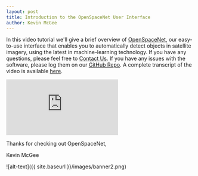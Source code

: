 ```yaml
---
layout: post
title: Introduction to the OpenSpaceNet User Interface
author: Kevin McGee
---
```


In this video tutorial we'll give a brief overview of [OpenSpaceNet](https://digitalglobe.github.io/DeepCore/index.html#four),
our easy-to-use interface that enables you to automatically detect objects in satellite imagery,
using the latest in machine-learning technology. If you have any questions, please feel free to
[Contact Us](mailto:deepcore-support@digitalglobe.com). If you have any issues with the software, please log them on our
[GitHub Repo](https://github.com/DigitalGlobe/DeepCore/issues). A complete transcript of the video is available
[here](https://docs.google.com/document/d/1NyEzD2AUICCOhva9OPU6sTNn1FLn9craZ9kUVlvIryY/edit?usp=sharing).

<div class="embed-container"><iframe src="https://www.youtube.com/embed/jU_TsPG7pYg?rel=0&showinfo=0&autohide=1" frameborder="0" allowfullscreen=""></iframe></div>

Thanks for checking out OpenSpaceNet,

Kevin McGee

![alt-text]({{ site.baseurl }}/images/banner2.png)

